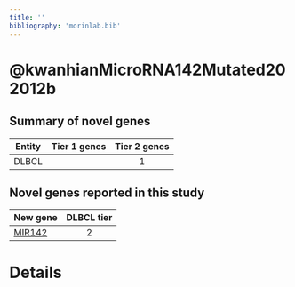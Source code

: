 ```yaml
---
title: ''
bibliography: 'morinlab.bib'
---
```


# @kwanhianMicroRNA142Mutated202012b
## Summary of novel genes

|Entity| Tier 1 genes| Tier 2 genes|
|:-:|:-:|:-:|
|DLBCL||1|

## Novel genes reported in this study

|New gene|DLBCL tier|
|:-|:-:|
|[MIR142](MIR142)|2 |

# Details

